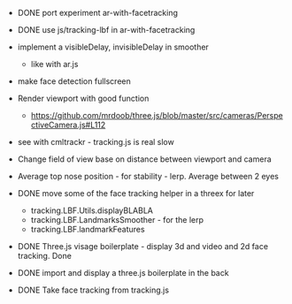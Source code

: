- DONE port experiment ar-with-facetracking
- DONE use js/tracking-lbf in ar-with-facetracking

- implement a visibleDelay, invisibleDelay in smoother
  - like with ar.js

- make face detection fullscreen
- Render viewport with good function
  - https://github.com/mrdoob/three.js/blob/master/src/cameras/PerspectiveCamera.js#L112
- see with cmltrackr - tracking.js is real slow
- Change field of view base on distance between viewport and camera

- Average top nose position - for stability - lerp. Average between 2 eyes

- DONE move some of the face tracking helper in a threex for later
  - tracking.LBF.Utils.displayBLABLA
  - tracking.LBF.LandmarksSmoother - for the lerp
  - tracking.LBF.landmarkFeatures 
- DONE Three.js visage boilerplate - display 3d and video and 2d face tracking. Done
- DONE import and display a three.js boilerplate in the back
- DONE Take face tracking from tracking.js
